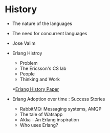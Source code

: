 # History

* The nature of the languages

* The need for concurrent languages

* Jose Valim

* Erlang Histroy

  * Problem
  * The Ericsson's CS lab
  * People
  * Thinking and Work

  *[Erlang History Paper](http://webcem01.cem.itesm.mx:8005/erlang/cd/downloads/hopl_erlang.pdf)

* Erlang Adoption over time : Success Stories

  * RabbitMQ: Messaging systems, AMQP
  * The tale of Watsapp
  * Akka - An Erlang inspiration
  * Who uses Erlang?

